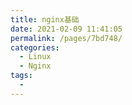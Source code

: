```yaml
---
title: nginx基础
date: 2021-02-09 11:41:05
permalink: /pages/7bd748/
categories:
  - Linux
  - Nginx
tags:
  - 
---
```

